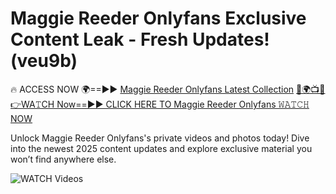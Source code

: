 # Maggie Reeder Onlyfans Exclusive Content Leak - Fresh Updates! (veu9b)

🔥 ACCESS NOW 🌍==►► <a href="https://tinyurl.com/3fjeunct" rel="nofollow">Maggie Reeder Onlyfans Latest Collection</a></h3>
[🔴🌍📺📱👉WA𝚃CH Now==►► CLICK HERE TO Maggie Reeder Onlyfans 𝚆𝙰𝚃𝙲𝙷 NOW](https://tinyurl.com/3fjeunct)

Unlock Maggie Reeder Onlyfans's private videos and photos today! Dive into the newest 2025 content updates and explore exclusive material you won’t find anywhere else.


<a href="https://tinyurl.com/3fjeunct" rel="nofollow" data-target="animated-image.originalLink"><img src="https://camo.githubusercontent.com/8a4f000d20f83aca3bf7ec5f350d767afa0574a8a352519fd8cfa583a6f93a33/68747470733a2f2f692e696d6775722e636f6d2f644a486b345a712e676966" alt="WATCH Videos" data-canonical-src="https://i.imgur.com/dJHk4Zq.gif" style="max-width: 100%; display: inline-block;" data-target="animated-image.originalImage"></a>
